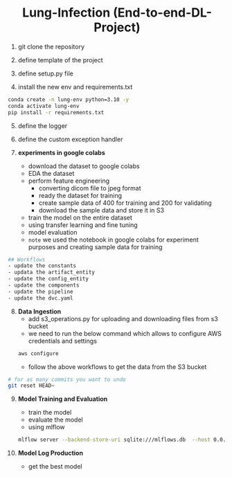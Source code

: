 <h1 align=center> Lung-Infection (End-to-end-DL-Project) </h1>

1. git clone the repository

2. define template of the project

3. define setup.py file

4. install the new env and requirements.txt

```bash
conda create -n lung-env python=3.10 -y
conda activate lung-env
pip install -r requirements.txt
```

5. define the logger

6. define the custom exception handler

7. **experiments in google colabs**
    - download the dataset to google colabs
    - EDA the dataset
    - perform feature engineering
        - converting dicom file to jpeg format
        - ready the dataset for training
        - create sample data of 400 for training and 200 for validating
        - download the sample data and store it in S3
    - train the model on the entire dataset
    - using transfer learning and fine tuning
    - model evaluation
    - `note` we used the notebook in google colabs for experiment purposes and creating sample data for training

```bash
## Workflows
- update the constants
- updata the artifact_entity
- update the config_entity
- update the components
- update the pipeline
- update the dvc.yaml
```

8. **Data Ingestion**
    - add s3_operations.py for uploading and downloading files from s3 bucket 
    - we need to run the below command which allows to configure AWS credentials and settings
    ```bash
    aws configure 
    ```
    - follow the above workflows to get the data from the S3 bucket

```bash
# for as many commits you want to undo
git reset HEAD~
```

9. **Model Training and Evaluation**
    - train the model
    - evaluate the model
    - using mlflow 
    ```bash
    mlflow server --backend-store-uri sqlite:///mlflows.db  --host 0.0.0.0 -p 2024 --default-artifact-root ./mlflow_artifacts
    ```

10. **Model Log Production**
    - get the best model 